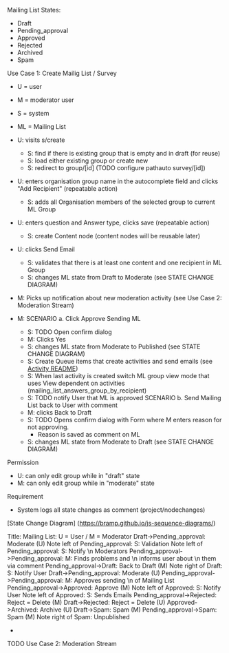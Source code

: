 Mailing List States:

- Draft
- Pending_approval
- Approved
- Rejected
- Archived
- Spam






Use Case 1: Create Mailig List / Survey

- U = user
- M = moderator user
- S = system

- ML = Mailing List

- U: visits s/create
  - S: find if there is existing group that is empty and in draft (for reuse)
  - S: load either existing group or create new
  - S: redirect to group/[id] (TODO configure pathauto survey/[id])
- U: enters organisation group name in the autocomplete field and clicks "Add Recipient" (repeatable action)
  - S: adds all Organisation members of the selected group to current ML Group
- U: enters question and Answer type, clicks save (repeatable action)
  - S: create Content node (content nodes will be reusable later)
- U: clicks Send Email
  - S: validates that there is at least one content and one recipient in ML Group
  - S: changes ML state from Draft to Moderate (see STATE CHANGE DIAGRAM)
- M: Picks up notification about new moderation activity (see Use Case 2: Moderation Stream)
- M: SCENARIO a. Click Approve Sending ML
  - S: TODO Open confirm dialog
  - M: Clicks Yes
  - S: changes ML state from Moderate to Published (see STATE CHANGE DIAGRAM)
  - S: Create Queue items that create activities and send emails (see [Activity README](../activity/activity_basics/README.md))
  - S: When last activity is created switch ML group view mode that uses View dependent on activities (mailing_list_answers_group_by_recipient)
  - S: TODO notify User that ML is approved
     SCENARIO b. Send Mailing List back to User with comment
  - M: clicks Back to Draft
  - S: TODO Opens confirm dialog with Form where M enters reason for not approving.
    - Reason is saved as comment on ML
  - S: changes ML state from Moderate to Draft (see STATE CHANGE DIAGRAM)


Permission

- U: can only edit group while in "draft" state
- M: can only edit group while in "moderate" state

Requirement

- System logs all state changes as comment (project/nodechanges)


[State Change Diagram] (https://bramp.github.io/js-sequence-diagrams/)


Title: Mailing List: U = User / M = Moderator
Draft->Pending_approval: Moderate (U)
Note left of Pending_approval: S: Validation
Note left of Pending_approval: S: Notify \n Moderators
Pending_approval->Pending_approval: M: Finds problems and \n informs user about \n them via comment
Pending_approval->Draft: Back to Draft (M)
Note right of Draft: S: Notify User
Draft->Pending_approval: Moderate (U)
Pending_approval->Pending_approval: M: Approves sending \n of Mailing List
Pending_approval->Approved: Approve (M)
Note left of Approved: S: Notify User
Note left of Approved: S: Sends Emails
Pending_approval->Rejected: Reject = Delete (M)
Draft->Rejected: Reject = Delete (U)
Approved->Archived: Archive (U)
Draft->Spam: Spam (M)
Pending_approval->Spam: Spam (M)
Note right of Spam: Unpublished

- 


TODO
Use Case 2: Moderation Stream
